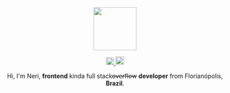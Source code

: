 <div align="center">
  <br>
  <br>
  <a href="https://www.youtube.com/watch?v=w5GrxfjuTTI&list=OLAK5uy_mX9d9zsFckvzZEXQtDpdjnMdeZJrV9Wnc">
    <img width="100" height="100" src="https://media.giphy.com/media/Q5ceY3HTUvepCPMXPD/giphy.gif" />
  </a>
  <p>
    <a href="https://www.linkedin.com/in/nbfontana/">
      <img height="18" src="https://image.flaticon.com/icons/svg/25/25320.svg" />
    </a>
    <a href="mailto:nerifontana@gmail.com">
      <img height="20" src="https://image.flaticon.com/icons/svg/732/732026.svg" />
    </a>
  </p>
  <p>Hi, I'm Neri, <strong>frontend</strong> kinda full stack<strike>overflow</strike> <strong>developer</strong> from Florianópolis, <strong>Brazil</strong>.</p>
  <br>
  <br>
</div>
